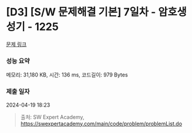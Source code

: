 # [D3] [S/W 문제해결 기본] 7일차 - 암호생성기 - 1225 

[문제 링크](https://swexpertacademy.com/main/code/problem/problemDetail.do?contestProbId=AV14uWl6AF0CFAYD) 

### 성능 요약

메모리: 31,180 KB, 시간: 136 ms, 코드길이: 979 Bytes

### 제출 일자

2024-04-19 18:23



> 출처: SW Expert Academy, https://swexpertacademy.com/main/code/problem/problemList.do